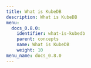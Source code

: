 ```yaml
---
title: What is KubeDB
description: What is KubeDB
menu:
  docs_0.8.0:
    identifier: what-is-kubedb
    parent: concepts
    name: What is KubeDB
    weight: 10
menu_name: docs_0.8.0
---
```

